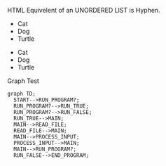 HTML Equivelent of an UNORDERED LIST is Hyphen.

<UL>
	<LI>Cat</LI>
	<LI>Dog</LI>
	<LI>Turtle</LI>
</UL>

- Cat
- Dog
- Turtle

Graph Test
```mermaid
graph TD;
  START-->RUN_PROGRAM?;
  RUN_PROGRAM?-->RUN_TRUE;
  RUN_PROGRAM?-->RUN_FALSE;
  RUN_TRUE-->MAIN;
  MAIN-->READ_FILE;
  READ_FILE-->MAIN;
  MAIN-->PROCESS_INPUT;
  PROCESS_INPUT-->MAIN;
  MAIN-->RUN_PROGRAM?;
  RUN_FALSE-->END_PROGRAM;